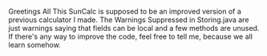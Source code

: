 Greetings All
This SunCalc is supposed to be an improved version of a previous calculator I made.
The Warnings Suppressed in Storing.java are just warnings saying that fields can be local and a few methods are unused.
If there's any way to improve the code, feel free to tell me, because we all learn somehow.
